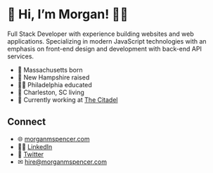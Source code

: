 # 👋 Hi, I’m Morgan! 👨‍💻

Full Stack Developer with experience building websites and web applications. Specializing in modern JavaScript technologies with an emphasis on front-end design and development with back-end API services.

- 👶 Massachusetts born
- 🧒 New Hampshire raised
- 👨‍🎓 Philadelphia educated
- 👫 Charleston, SC living
- 🏢 Currently working at [The Citadel](https://citadel.edu)

## Connect

- 🌐 [morganmspencer.com](https://morganmspencer.com)
- 👨‍🏫 [LinkedIn](https://www.linkedin.com/in/morganmspencer/)
- 🐥 [Twitter](https://twitter.com/morganmspencer)
- ✉ [hire@morganmspencer.com](mailto:hire@morganmspencer.com)
